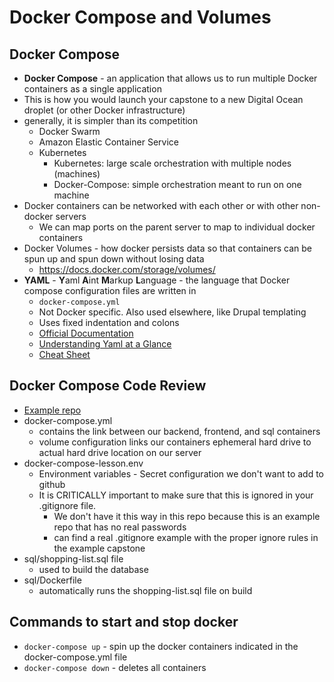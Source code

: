 # Docker Compose and Volumes

## Docker Compose
- **Docker Compose** - an application that allows us to run multiple Docker containers as a single application
- This is how you would launch your capstone to a new Digital Ocean droplet (or other Docker infrastructure)
- generally, it is simpler than its competition
    - Docker Swarm
    - Amazon Elastic Container Service
    - Kubernetes
        - Kubernetes: large scale orchestration with multiple nodes (machines)
        - Docker-Compose: simple orchestration meant to run on one machine
- Docker containers can be networked with each other or with other non-docker servers
    - We can map ports on the parent server to map to individual docker containers
- Docker Volumes - how docker persists data so that containers can be spun up and spun down without losing data
    - https://docs.docker.com/storage/volumes/
- **YAML** - **Y**aml **A**int **M**arkup **L**anguage - the language that Docker compose configuration files are written in
    - `docker-compose.yml`
    - Not Docker specific. Also used elsewhere, like Drupal templating
    - Uses fixed indentation and colons
    - [Official Documentation](https://yaml.org/)
    - [Understanding Yaml at a Glance](https://docs.saltstack.com/en/latest/topics/yaml/)
    - [Cheat Sheet](https://kapeli.com/cheat_sheets/YAML.docset/Contents/Resources/Documents/index)

## Docker Compose Code Review
- [Example repo](https://github.com/dd-fullstack-cohort-33/docker-compose)
- docker-compose.yml
    - contains the link between our backend, frontend, and sql containers
    - volume configuration links our containers ephemeral hard drive to actual hard drive location on our server
- docker-compose-lesson.env
    - Environment variables - Secret configuration we don't want to add to github
    - It is CRITICALLY important to make sure that this is ignored in your .gitignore file.
        - We don't have it this way in this repo because this is an example repo that has no real passwords
        - can find a real .gitignore example with the proper ignore rules in the example capstone
- sql/shopping-list.sql file
    - used to build the database
- sql/Dockerfile
    - automatically runs the shopping-list.sql file on build

## Commands to start and stop docker
- `docker-compose up` - spin up the docker containers indicated in the docker-compose.yml file
- `docker-compose down` - deletes all containers